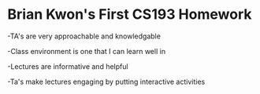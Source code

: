# Brian Kwon's First CS193 Homework

-TA's are very approachable and knowledgable

-Class environment is one that I can learn well in

-Lectures are informative and helpful

-Ta's make lectures engaging by putting interactive activities
